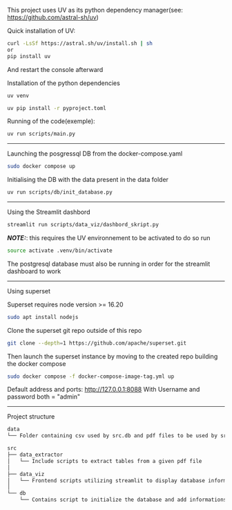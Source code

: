 
This project uses UV as its python dependency manager(see: https://github.com/astral-sh/uv)

Quick installation of UV:

```bash
curl -LsSf https://astral.sh/uv/install.sh | sh
or
pip install uv
```
And restart the console afterward


Installation of the python dependencies
```bash
uv venv

uv pip install -r pyproject.toml
```



Running of the code(exemple):

```bash
uv run scripts/main.py
```

------------------------
Launching the posgressql DB from the docker-compose.yaml


```bash
sudo docker compose up
```

Initialising the DB with the data present in the data folder

```bash
uv run scripts/db/init_database.py
```

------------------------

Using the Streamlit dashbord

```bash
streamlit run scripts/data_viz/dashbord_skript.py
```

**_NOTE:_**: this requires the UV environnement to be activated to do so run


```bash
source activate .venv/bin/activate
```

The postgresql database must also be running in order for the streamlit dashboard to work


------------------------

Using superset

Superset requires node version >= 16.20 

```bash
sudo apt install nodejs
```

Clone the superset git repo outside of this repo

```bash
git clone --depth=1 https://github.com/apache/superset.git
```

Then launch the superset instance by moving to the created repo building the docker compose

```bash
sudo docker compose -f docker-compose-image-tag.yml up
```

Default address and ports: http://127.0.0.1:8088
With Username and password both = "admin"

------------------------

Project structure

```md
data
└── Folder containing csv used by src.db and pdf files to be used by src.data_extractor

src
├── data_extractor
│   └── Include scripts to extract tables from a given pdf file
│     
├── data_viz
│   └── Frontend scripts utilizing streamlit to display database information to the user
│ 
└── db
    └── Contains script to initialize the database and add informations to it
```

    


